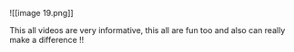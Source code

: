 ![[image 19.png]]

This all videos are very informative, this all are fun too and also can really make a difference !!
